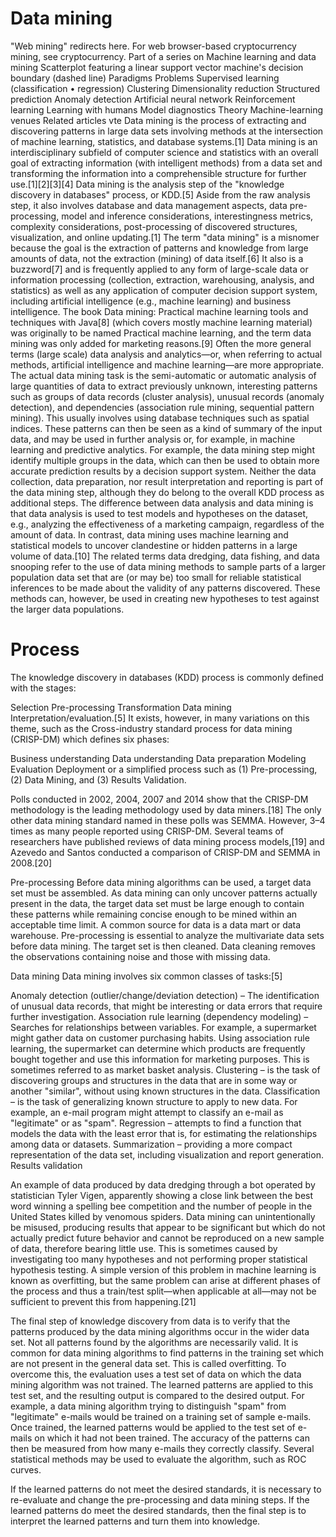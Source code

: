 # Data mining
"Web mining" redirects here. For web browser-based cryptocurrency mining, see cryptocurrency.
Part of a series on
Machine learning
and data mining
Scatterplot featuring a linear support vector machine's decision boundary (dashed line)
Paradigms
Problems
Supervised learning
(classification • regression)
Clustering
Dimensionality reduction
Structured prediction
Anomaly detection
Artificial neural network
Reinforcement learning
Learning with humans
Model diagnostics
Theory
Machine-learning venues
Related articles
vte
Data mining is the process of extracting and discovering patterns in large data sets involving methods at the intersection of machine learning, statistics, and database systems.[1] Data mining is an interdisciplinary subfield of computer science and statistics with an overall goal of extracting information (with intelligent methods) from a data set and transforming the information into a comprehensible structure for further use.[1][2][3][4] Data mining is the analysis step of the "knowledge discovery in databases" process, or KDD.[5] Aside from the raw analysis step, it also involves database and data management aspects, data pre-processing, model and inference considerations, interestingness metrics, complexity considerations, post-processing of discovered structures, visualization, and online updating.[1]
The term "data mining" is a misnomer because the goal is the extraction of patterns and knowledge from large amounts of data, not the extraction (mining) of data itself.[6] It also is a buzzword[7] and is frequently applied to any form of large-scale data or information processing (collection, extraction, warehousing, analysis, and statistics) as well as any application of computer decision support system, including artificial intelligence (e.g., machine learning) and business intelligence. The book Data mining: Practical machine learning tools and techniques with Java[8] (which covers mostly machine learning material) was originally to be named Practical machine learning, and the term data mining was only added for marketing reasons.[9] Often the more general terms (large scale) data analysis and analytics—or, when referring to actual methods, artificial intelligence and machine learning—are more appropriate.
The actual data mining task is the semi-automatic or automatic analysis of large quantities of data to extract previously unknown, interesting patterns such as groups of data records (cluster analysis), unusual records (anomaly detection), and dependencies (association rule mining, sequential pattern mining). This usually involves using database techniques such as spatial indices. These patterns can then be seen as a kind of summary of the input data, and may be used in further analysis or, for example, in machine learning and predictive analytics. For example, the data mining step might identify multiple groups in the data, which can then be used to obtain more accurate prediction results by a decision support system. Neither the data collection, data preparation, nor result interpretation and reporting is part of the data mining step, although they do belong to the overall KDD process as additional steps.
The difference between data analysis and data mining is that data analysis is used to test models and hypotheses on the dataset, e.g., analyzing the effectiveness of a marketing campaign, regardless of the amount of data. In contrast, data mining uses machine learning and statistical models to uncover clandestine or hidden patterns in a large volume of data.[10]
The related terms data dredging, data fishing, and data snooping refer to the use of data mining methods to sample parts of a larger population data set that are (or may be) too small for reliable statistical inferences to be made about the validity of any patterns discovered. These methods can, however, be used in creating new hypotheses to test against the larger data populations.

# Process
The knowledge discovery in databases (KDD) process is commonly defined with the stages:

Selection
Pre-processing
Transformation
Data mining
Interpretation/evaluation.[5]
It exists, however, in many variations on this theme, such as the Cross-industry standard process for data mining (CRISP-DM) which defines six phases:

Business understanding
Data understanding
Data preparation
Modeling
Evaluation
Deployment
or a simplified process such as (1) Pre-processing, (2) Data Mining, and (3) Results Validation.

Polls conducted in 2002, 2004, 2007 and 2014 show that the CRISP-DM methodology is the leading methodology used by data miners.[18] The only other data mining standard named in these polls was SEMMA. However, 3–4 times as many people reported using CRISP-DM. Several teams of researchers have published reviews of data mining process models,[19] and Azevedo and Santos conducted a comparison of CRISP-DM and SEMMA in 2008.[20]

Pre-processing
Before data mining algorithms can be used, a target data set must be assembled. As data mining can only uncover patterns actually present in the data, the target data set must be large enough to contain these patterns while remaining concise enough to be mined within an acceptable time limit. A common source for data is a data mart or data warehouse. Pre-processing is essential to analyze the multivariate data sets before data mining. The target set is then cleaned. Data cleaning removes the observations containing noise and those with missing data.

Data mining
Data mining involves six common classes of tasks:[5]

Anomaly detection (outlier/change/deviation detection) – The identification of unusual data records, that might be interesting or data errors that require further investigation.
Association rule learning (dependency modeling) – Searches for relationships between variables. For example, a supermarket might gather data on customer purchasing habits. Using association rule learning, the supermarket can determine which products are frequently bought together and use this information for marketing purposes. This is sometimes referred to as market basket analysis.
Clustering – is the task of discovering groups and structures in the data that are in some way or another "similar", without using known structures in the data.
Classification – is the task of generalizing known structure to apply to new data. For example, an e-mail program might attempt to classify an e-mail as "legitimate" or as "spam".
Regression – attempts to find a function that models the data with the least error that is, for estimating the relationships among data or datasets.
Summarization – providing a more compact representation of the data set, including visualization and report generation.
Results validation

An example of data produced by data dredging through a bot operated by statistician Tyler Vigen, apparently showing a close link between the best word winning a spelling bee competition and the number of people in the United States killed by venomous spiders.
Data mining can unintentionally be misused, producing results that appear to be significant but which do not actually predict future behavior and cannot be reproduced on a new sample of data, therefore bearing little use. This is sometimes caused by investigating too many hypotheses and not performing proper statistical hypothesis testing. A simple version of this problem in machine learning is known as overfitting, but the same problem can arise at different phases of the process and thus a train/test split—when applicable at all—may not be sufficient to prevent this from happening.[21]

The final step of knowledge discovery from data is to verify that the patterns produced by the data mining algorithms occur in the wider data set. Not all patterns found by the algorithms are necessarily valid. It is common for data mining algorithms to find patterns in the training set which are not present in the general data set. This is called overfitting. To overcome this, the evaluation uses a test set of data on which the data mining algorithm was not trained. The learned patterns are applied to this test set, and the resulting output is compared to the desired output. For example, a data mining algorithm trying to distinguish "spam" from "legitimate" e-mails would be trained on a training set of sample e-mails. Once trained, the learned patterns would be applied to the test set of e-mails on which it had not been trained. The accuracy of the patterns can then be measured from how many e-mails they correctly classify. Several statistical methods may be used to evaluate the algorithm, such as ROC curves.

If the learned patterns do not meet the desired standards, it is necessary to re-evaluate and change the pre-processing and data mining steps. If the learned patterns do meet the desired standards, then the final step is to interpret the learned patterns and turn them into knowledge.
